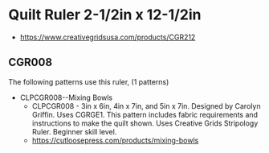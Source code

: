 # Quilt Ruler 2-1/2in x 12-1/2in
* https://www.creativegridsusa.com/products/CGR212

## CGR008

The following patterns use this ruler, (1 patterns)

* CLPCGR008--Mixing Bowls
	* CLPCGR008 - 3in x 6in, 4in x 7in, and 5in x 7in. Designed by Carolyn Griffin. Uses CGRGE1. This pattern includes fabric requirements and instructions to make the quilt shown. Uses Creative Grids Stripology Ruler. Beginner skill level.
	* https://cutloosepress.com/products/mixing-bowls

